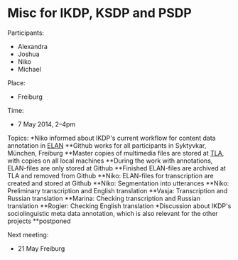 # Misc for IKDP, KSDP and PSDP

Participants:
* Alexandra
* Joshua
* Niko
* Michael

Place:
* Freiburg

Time:
* 7 May 2014, 2–4pm

Topics:
*Niko informed about IKDP's current workflow for content data annotation in [ELAN](../ELAN.html)
**Github works for all participants in Syktyvkar, München, Freiburg
**Master copies of multimedia files are stored at [TLA](../TLA.html), with copies on all local machines
**During the work with annotations, ELAN-files are only stored at Github
**Finished ELAN-files are archived at TLA and removed from Github
**Niko: ELAN-files for transcription are created and stored at Github
**Niko: Segmentation into utterances
**Niko: Preliminary transcription and English translation
**Vasja: Transcription and Russian translation
**Marina: Checking transcription and Russian translation
**Rogier: Checking English translation
*Discussion about IKDP's sociolinguistic meta data annotation, which is also relevant for the other projects
**postponed

Next meeting:
* 21 May Freiburg
